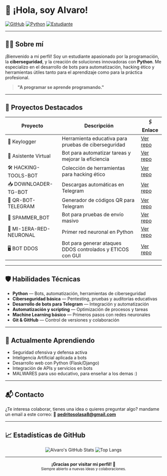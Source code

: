 # 👋 ¡Hola, soy Alvaro!

[![GitHub](https://img.shields.io/badge/GitHub-Alvaro--Manzo-181717?style=for-the-badge&logo=github)](https://github.com/Alvaro-Manzo)
[![Python](https://img.shields.io/badge/Python-Developer-3776AB?style=for-the-badge&logo=python&logoColor=white)](https://www.python.org)
[![Estudiante](https://img.shields.io/badge/Estudiante-Informática-blue?style=for-the-badge)]()

---

## 🧑‍💻 Sobre mí

¡Bienvenido a mi perfil! Soy un estudiante apasionado por la programación, la **ciberseguridad**, y la creación de soluciones innovadoras con **Python**. Me especializo en el desarrollo de bots para automatización, hacking ético y herramientas útiles tanto para el aprendizaje como para la práctica profesional.

> **"A programar se aprende programando."**

---

## 🚀 Proyectos Destacados

| Proyecto | Descripción | 🖇️ Enlace |
|---|---|---|
| 🔑 Keylogger | Herramienta educativa para pruebas de ciberseguridad | [Ver repo](https://github.com/Alvaro-Manzo/keylogger-educativo-remoto) |
| 🤖 Asistente Virtual | Bot para automatizar tareas y mejorar la eficiencia | [Ver repo](https://github.com/Alvaro-Manzo/DOWNLOADER-TG-BOT) |
| 🛠️ HACKING-TOOLS-BOT | Colección de herramientas para hacking ético | [Ver repo](https://github.com/Alvaro-Manzo/HACKING-TOOLS-BOT) |
| 📥 DOWNLOADER-TG-BOT | Descargas automáticas en Telegram | [Ver repo](https://github.com/Alvaro-Manzo/DOWNLOADER-TG-BOT) |
| 🔎 QR-BOT-TELEGRAM | Generador de códigos QR para Telegram | [Ver repo](https://github.com/Alvaro-Manzo/QR-BOT-TELEGRAM) |
| 🤖 SPAMMER_BOT | Bot para pruebas de envío masivo | [Ver repo](https://github.com/Alvaro-Manzo/SPAMMER_BOT) |
| 🧠 MI-1ERA-RED-NEURONAL | Primer red neuronal en Python | [Ver repo](https://github.com/Alvaro-Manzo/MI-1ERA-RED-NEURONAL) |
| 🖥️ BOT DDOS| Bot para generar ataques DDOS controlados y ETICOS con GUI | [Ver repo](https://github.com/Alvaro-Manzo/DDOS) |


---

## 🛡️ Habilidades Técnicas

- **Python** — Bots, automatización, herramientas de ciberseguridad
- **Ciberseguridad básica** — Pentesting, pruebas y auditorías educativas
- **Desarrollo de bots para Telegram** — Integración y automatización
- **Automatización y scripting** — Optimización de procesos y tareas
- **Machine Learning básico** — Primeros pasos con redes neuronales
- **Git & GitHub** — Control de versiones y colaboración

---

## 🌱 Actualmente Aprendiendo

- Seguridad ofensiva y defensa activa
- Inteligencia Artificial aplicada a bots
- Desarrollo web con Python (Flask/Django)
- Integración de APIs y servicios en bots
- MALWARES para uso educativo, para enseñar a los demas :)

---

## 📬 Contacto

¿Te interesa colaborar, tienes una idea o quieres preguntar algo?
mandame un email a este correo:
📧 **pedritosolasa8@gmail.com**

---

## 📈 Estadísticas de GitHub

<p align="center">
  <img src="https://github-readme-stats.vercel.app/api?username=Alvaro-Manzo&show_icons=true&theme=tokyonight" alt="Alvaro's GitHub Stats" />
  <img src="https://github-readme-stats.vercel.app/api/top-langs/?username=Alvaro-Manzo&layout=compact&theme=tokyonight" alt="Top Langs" />
</p>

---

<p align="center">
  <b>¡Gracias por visitar mi perfil! 🚀</b><br>
  <sub>Siempre abierto a nuevas ideas y colaboraciones.</sub>
</p>
